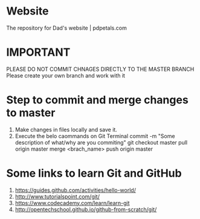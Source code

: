 # Website
The repository for Dad's website | pdpetals.com

# IMPORTANT
PLEASE DO NOT COMMIT CHNAGES DIRECTLY TO THE MASTER BRANCH
Please create your own branch and work with it

# Step to commit and merge changes to master
1. Make changes in files locally and save it.
2. Execute the belo caommands on Git Terminal
    commit -m "Some description of what/why are you commiting"
    git checkout master
    pull origin master
    merge <brach_name>
    push origin master

# Some links to learn Git and GitHub
1. https://guides.github.com/activities/hello-world/
2. http://www.tutorialspoint.com/git/
3. https://www.codecademy.com/learn/learn-git
4. http://opentechschool.github.io/github-from-scratch/git/
